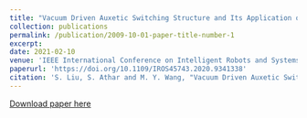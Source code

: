 ```yaml
---
title: "Vacuum Driven Auxetic Switching Structure and Its Application on a Gripper and Quadruped"
collection: publications
permalink: /publication/2009-10-01-paper-title-number-1
excerpt: 
date: 2021-02-10
venue: 'IEEE International Conference on Intelligent Robots and Systems'
paperurl: 'https://doi.org/10.1109/IROS45743.2020.9341338'
citation: 'S. Liu, S. Athar and M. Y. Wang, "Vacuum Driven Auxetic Switching Structure and Its Application on a Gripper and Quadruped," 2020 IEEE/RSJ International Conference on Intelligent Robots and Systems (IROS), 2020, pp. 8829-8834.'
---
```


[Download paper here](https://doi.org/10.1109/IROS45743.2020.9341338)

